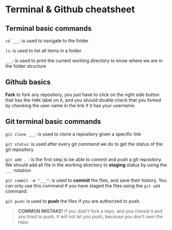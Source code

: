 # Terminal & Github cheatsheet

## Terminal basic commands

`cd ___`: is used to navigate to the folder

`ls`: is used to list all items in a folder

`___`: is used to print the current working directory to know where we are in the folder structure

## Github basics

**Fork**
to fork any repository, you just have to click on the right side button that has the `FORK` label on it, and you should double check that you forked by checking the user name in the link if it has your username.

## Git terminal basic commands

`git clone ___`: is used to clone a repository given a specific link

`git status`: is used after every git command we do to get the status of the git repository

`git add . `: is the first step to be able to commit and push a git repository. We should add all file in the working directory to **staging** status by using the `___` notation

`git commit -m "___"`: is used to **commit** the files, and save their history. You can only use this command if you have staged the files using the `git add` command.

`git push`: is used to **push** the files if you are authorized to push.

> **COMMON MISTAKE!**
> If you didn't fork a repo, and you cloned it and you tried to push, it will not let you push, because you don't own the repo.
